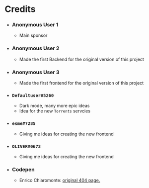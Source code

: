 # Credits

- ### Anonymous User 1

  - Main sponsor

- ### Anonymous User 2

  - Made the first Backend for the original version of this project

- ### Anonymous User 3

  - Made the first frontend for the original version of this project

- ### `Defaultuser#5260`

  - Dark mode, many more epic ideas
  - Idea for the new `Torrents` servcies

- ### `esme#7285`

  - Giving me ideas for creating the new frontend

- ### `OLIVER#0673`

  - Giving me ideas for creating the new frontend

- ### Codepen
  - Enrico Chiaromonte: [original 404 page.](https://codepen.io/chiaren/pen/qBwKdX)
